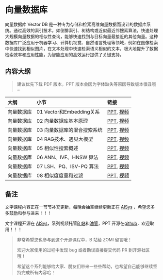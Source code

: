 <!--Copyright © ZOMI 适用于[License](https://github.com/chenzomi12/AIInfra)版权许可-->

# 向量数据库

向量数据库 Vector DB 是一种专为存储和检索高维向量数据而设计的数据库系统。通过高效的索引技术，如倒排索引、树结构或近似最近邻搜索算法，快速处理大规模向量数据的相似性查询，能够快速找到与目标向量最接近的其他向量。这种数据库广泛应用于机器学习、计算机视觉、自然语言处理等领域，例如在图像检索中快速找到相似图片，在文本处理中快速检索语义相似的文本，极大地提升了数据检索效率和应用性能，为智能应用的高效运行提供了关键支持。

## 内容大纲

> 建议优先下载 PDF 版本，PPT 版本会因为字体缺失等原因导致版本很丑哦~

| 大纲 | 小节 | 链接 |
|:--- |:---- |:-------------------- |
| 向量数据库 | 01 Vector和Embedding关系  | [PPT](./01Intrudction.pdf), [视频](https://www.bilibili.com/video/BV1JF4m177Wd) |
| 向量数据库 | 02 向量数据库基本原理 | [PPT](./02VectorDB.pdf), [视频](https://www.bilibili.com/video/BV1mv421C7uW) |
| 向量数据库 | 03 向量数据库的混合搜索系统 | [PPT](./03Foundation.pdf), [视频](https://www.bilibili.com/video/BV1pj421X7TH) |
| 向量数据库 | 04 RAG技术、遇见大模型 | [PPT](./04SimilarSearchI.pdf), [视频](https://www.bilibili.com/video/BV1yu4m1P7UA) |
| 向量数据库 | 05 相似性搜索概述 | [PPT](./05SimilarSearchII.pdf), [视频](https://www.bilibili.com/video/BV1UH4y1h79F) |
| 向量数据库 | 06 ANN、IVF、HNSW 算法 | [PPT](./06SimilarMeasure.pdf), [视频](https://www.bilibili.com/video/BV1ap421d7Hf) |
| 向量数据库 | 07 LSH、PQ、ISV-PQ 算法 | [PPT](./06SimilarMeasure.pdf), [视频](https://www.bilibili.com/video/BV1c6421g7Xr) |
| 向量数据库 | 08 相似度度量和过滤 | [PPT](./07Architecture.pdf), [视频](https://www.bilibili.com/video/BV1pH4y1j7XD) |

## 备注

文字课程内容正在一节节补充更新，每晚会抽空继续更新正在 [AISys](https://chenzomi12.github.io/) ，希望您多多鼓励和参与进来！！！

文字课程开源在 [AISys](https://chenzomi12.github.io/)，系列视频托管[B 站](https://space.bilibili.com/517221395)和[油管](https://www.youtube.com/@ZOMI666/playlists)，PPT 开源在[github](https://github.com/chenzomi12/AIInfra)，欢迎取用！！！

> 非常希望您也参与到这个开源课程中，B 站给 ZOMI 留言哦！
> 
> 欢迎大家使用的过程中发现 bug 或者勘误直接提交代码 PR 到开源社区哦！
> 
> 希望这个系列能够给大家、朋友们带来一些些帮助，也希望自己能够继续坚持完成所有内容哈！
